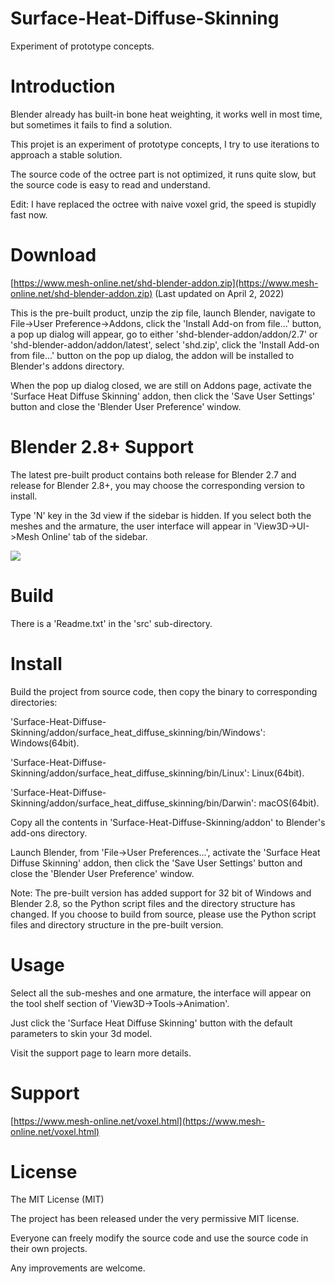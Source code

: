 # Surface-Heat-Diffuse-Skinning
Experiment of prototype concepts.
# Introduction
Blender already has built-in bone heat weighting, it works well in most time, but sometimes it fails to find a solution.

This projet is an experiment of prototype concepts, I try to use iterations to approach a stable solution.

The source code of the octree part is not optimized, it runs quite slow, but the source code is easy to read and understand.

Edit: I have replaced the octree with naive voxel grid, the speed is stupidly fast now.

# Download
[https://www.mesh-online.net/shd-blender-addon.zip](https://www.mesh-online.net/shd-blender-addon.zip) (Last updated on April 2, 2022)

This is the pre-built product, unzip the zip file, launch Blender, navigate to File->User Preference->Addons, click the 'Install Add-on from file...' button, a pop up dialog will appear, go to either 'shd-blender-addon/addon/2.7' or 'shd-blender-addon/addon/latest', select 'shd.zip', click the 'Install Add-on from file...' button on the pop up dialog, the addon will be installed to Blender's addons directory.

When the pop up dialog closed, we are still on Addons page, activate the 'Surface Heat Diffuse Skinning' addon, then click the 'Save User Settings' button and close the 'Blender User Preference' window.

# Blender 2.8+ Support
The latest pre-built product contains both release for Blender 2.7 and release for Blender 2.8+, you may choose the corresponding version to install.

Type 'N' key in the 3d view if the sidebar is hidden. If you select both the meshes and the armature, the user interface will appear in 'View3D->UI->Mesh Online' tab of the sidebar.

![](blender-280-sidebar.jpg)

# Build
There is a 'Readme.txt' in the 'src' sub-directory.

# Install
Build the project from source code, then copy the binary to corresponding directories:

'Surface-Heat-Diffuse-Skinning/addon/surface_heat_diffuse_skinning/bin/Windows': Windows(64bit).

'Surface-Heat-Diffuse-Skinning/addon/surface_heat_diffuse_skinning/bin/Linux': Linux(64bit).

'Surface-Heat-Diffuse-Skinning/addon/surface_heat_diffuse_skinning/bin/Darwin': macOS(64bit).

Copy all the contents in 'Surface-Heat-Diffuse-Skinning/addon' to Blender's add-ons directory.

Launch Blender, from 'File->User Preferences...', activate the 'Surface Heat Diffuse Skinning' addon, then click the 'Save User Settings' button and close the 'Blender User Preference' window.

Note: The pre-built version has added support for 32 bit of Windows and Blender 2.8, so the Python script files and the directory structure has changed. If you choose to build from source, please use the Python script files and directory structure in the pre-built version.

# Usage
Select all the sub-meshes and one armature, the interface will appear on the tool shelf section of 'View3D->Tools->Animation'.

Just click the 'Surface Heat Diffuse Skinning' button with the default parameters to skin your 3d model.

Visit the support page to learn more details.

# Support
[https://www.mesh-online.net/voxel.html](https://www.mesh-online.net/voxel.html)

# License

The MIT License (MIT)

The project has been released under the very permissive MIT license.

Everyone can freely modify the source code and use the source code in their own projects.

Any improvements are welcome.
